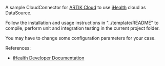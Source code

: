 A sample CloudConnector for [ARTIK Cloud](https://www.artik.io/cloud/) to use [iHealth](http://www.ihealthlabs.eu) cloud as DataSource.

Follow the installation and usage instructions in "../template/README" to compile, perform unit and integration testing in the current project folder.

You may have to change some configuration parameters for your case. 

References:

* [iHealth Developer Documentation](http://developer.ihealthlabs.com)
